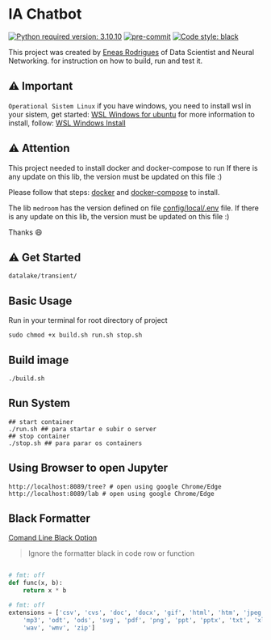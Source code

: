 # IA Chatbot

[![Python required version: 3.10.10](https://img.shields.io/badge/python-3.10.10-blue.svg?style=flat-square)](https://www.python.org/downloads/release/python-31010)
[![pre-commit](https://img.shields.io/badge/pre--commit-disabled-brightgreen?logo=pre-commit&logoColor=white)](https://github.com/pre-commit/pre-commit)
[![Code style: black](https://img.shields.io/badge/code%20style-black-000000.svg)](https://github.com/psf/black)

This project was created by [Eneas Rodrigues](https://github.com/EneasJr-Rodrigues) of Data Scientist and Neural Networking.
for instruction on how to build, run and test it.

## ⚠️ Important

`Operational Sistem Linux`
if you have windows, you need to install wsl in your sistem, get started: [WSL Windows for ubuntu](https://ubuntu.com/wsl)
for more information to install, follow: [WSL Windows Install](https://learn.microsoft.com/pt-br/windows/wsl/install)

## ⚠️ Attention

This project needed to install docker and docker-compose to run
If there is any update on this lib, the version must be updated on this file :)

Please follow that steps: [docker](https://docs.docker.com/engine/install/ubuntu/) and [docker-compose](https://docs.docker.com/compose/install/) to install.

The lib `medroom` has the version defined on file [config/local/.env](config/local/.env) file.
If there is any update on this lib, the version must be updated on this file :)

Thanks 😄

## ⚠️ Get Started

```shell
datalake/transient/
```

## Basic Usage

Run in your terminal for root directory of project

```shell
sudo chmod +x build.sh run.sh stop.sh
```

## Build image

```shell
./build.sh
```

## Run System

```shell
## start container
./run.sh ## para startar e subir o server
## stop container
./stop.sh ## para parar os containers
```

## Using Browser to open Jupyter

```shell
http://localhost:8089/tree? # open using google Chrome/Edge
http://localhost:8089/lab # open using google Chrome/Edge
```

## Black Formatter

[Comand Line Black Option](https://github.com/psf/black#command-line-options)

> Ignore the formatter black in code row or function

```python

# fmt: off
def func(x, b):
    return x * b

# fmt: off
extensions = ['csv', 'cvs', 'doc', 'docx', 'gif', 'html', 'htm', 'jpeg', 'jpg', 'mov',
    'mp3', 'odt', 'ods', 'svg', 'pdf', 'png', 'ppt', 'pptx', 'txt', 'xls', 'xlsx',
    'wav', 'wmv', 'zip']
```